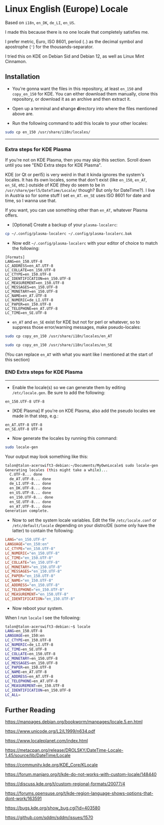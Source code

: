 <!-- # My own locale

English (Europe) `en_150`

Should go in `/usr/share/i18n/locales/.`  
`-rw-r--r-- 1 root root` -->

# Linux English (Europe) Locale

Based on `i18n`, `en_DK`, `de_LI`, `en_US`.

I made this because there is no one locale that completely satisfies me.

I prefer metric, Euro, ISO 8601, period (`.`) as the decimal symbol and
apostrophe (`'`) for the thousands-separator.

I tried this on KDE on Debian Sid and Debian 12, as well as Linux Mint Cinnamon.

## Installation

- You're gonna want the files in this repository, at least `en_150` and
  `copy_en_150` for KDE. You can either download them manually, clone this
  repository, or download it as an archive and then extract it.

- Open up a terminal and **c**hange **d**irectory into where the files
  mentioned above are.

- Run the following command to add this locale to your other locales:

```bash
sudo cp en_150 /usr/share/i18n/locales/
```

---

### Extra steps for KDE Plasma

If you're not on KDE Plasma, then you may skip this section. Scroll down until
you see "END Extra steps for KDE Plasma".

KDE (or Qt or perl5) is very weird in that it kinda ignores the system's
locales. It has its own locales, some that don't exist (like `en_150`, `en_AT`,
`en_SE`, etc.) outside of KDE (they do seem to be in
`/usr/share/perl5/DateTime/Locale/` though? But only for DateTime?). I live in
Austria so for some stuff I set `en_AT`. `en_SE` uses ISO 8601 for date and
time, so I wanna use that.

If you want, you can use something other than `en_AT`, whatever Plasma offers.

- [Optional] Create a backup of your `plasma-localerc`:

```bash
cp ~/.config/plasma-localerc ~/.config/plasma-localerc.bak
```

- Now edit `~/.config/plasma-localerc` with your editor of choice to match the
  following:

```plasma-localerc
[Formats]
LANG=en_150.UTF-8
LC_ADDRESS=en_AT.UTF-8
LC_COLLATE=en_150.UTF-8
LC_CTYPE=en_150.UTF-8
LC_IDENTIFICATION=en_150.UTF-8
LC_MEASUREMENT=en_150.UTF-8
LC_MESSAGES=en_150.UTF-8
LC_MONETARY=en_150.UTF-8
LC_NAME=en_AT.UTF-8
LC_NUMERIC=de_LI.UTF-8
LC_PAPER=en_150.UTF-8
LC_TELEPHONE=en_AT.UTF-8
LC_TIME=en_SE.UTF-8

```

- `en_AT` and `en_SE` exist for KDE but not for perl or whatever, so to suppress
  those error/warning messages, make pseudo-locales:

```bash
sudo cp copy_en_150 /usr/share/i18n/locales/en_AT
```

```bash
sudo cp copy_en_150 /usr/share/i18n/locales/en_SE
```

(You can replace `en_AT` with what you want like I mentioned at the start of this
section)

### END Extra steps for KDE Plasma

---

- Enable the locale(s) so we can generate them by editing `/etc/locale.gen`. Be
  sure to add the following:

```locales.gen
en_150.UTF-8 UTF-8
```

- [KDE Plasma] If you're on KDE Plasma, also add the pseudo locales we made in
  that step, e.g.:

```locales.gen
en_AT.UTF-8 UTF-8
en_SE.UTF-8 UTF-8
```

- Now generate the locales by running this command:

```bash
sudo locale-gen
```

Your output may look something like this:

```bash
talon@talon-acerswift3-debian:~/Documents/MyOwnLocale$ sudo locale-gen
Generating locales (this might take a while)...
  C.UTF-8... done
  de_AT.UTF-8... done
  de_LI.UTF-8... done
  en_DK.UTF-8... done
  en_US.UTF-8... done
  en_150.UTF-8... done
  en_SE.UTF-8... done
  en_AT.UTF-8... done
Generation complete.
```

- Now to set the system locale variables. Edit the file `/etc/locale.conf` or
  `/etc/default/locale` depending on your distro/DE (some only have the latter)
  to contain the following:

```conf
LANG="en_150.UTF-8"
LANGUAGE="en_150:en"
LC_CTYPE="en_150.UTF-8"
LC_NUMERIC="en_150.UTF-8"
LC_TIME="en_150.UTF-8"
LC_COLLATE="en_150.UTF-8"
LC_MONETARY="en_150.UTF-8"
LC_MESSAGES="en_150.UTF-8"
LC_PAPER="en_150.UTF-8"
LC_NAME="en_150.UTF-8"
LC_ADDRESS="en_150.UTF-8"
LC_TELEPHONE="en_150.UTF-8"
LC_MEASUREMENT="en_150.UTF-8"
LC_IDENTIFICATION="en_150.UTF-8"
```

- Now reboot your system.

When I run `locale` I see the following:

```bash
talon@talon-acerswift3-debian:~$ locale
LANG=en_150.UTF-8
LANGUAGE=en_150:en
LC_CTYPE=en_150.UTF-8
LC_NUMERIC=de_LI.UTF-8
LC_TIME=en_SE.UTF-8
LC_COLLATE=en_150.UTF-8
LC_MONETARY=en_150.UTF-8
LC_MESSAGES=en_150.UTF-8
LC_PAPER=en_150.UTF-8
LC_NAME=en_AT.UTF-8
LC_ADDRESS=en_AT.UTF-8
LC_TELEPHONE=en_AT.UTF-8
LC_MEASUREMENT=en_150.UTF-8
LC_IDENTIFICATION=en_150.UTF-8
LC_ALL=
```

## Further Reading

<https://manpages.debian.org/bookworm/manpages/locale.5.en.html>

<https://www.unicode.org/L2/L1999/n634.pdf>

<https://www.localeplanet.com/index.html>

<https://metacpan.org/release/DROLSKY/DateTime-Locale-1.45/source/lib/DateTime/Locale>

<https://community.kde.org/KDE_Core/KLocale>

<https://forum.manjaro.org/t/kde-do-not-works-with-custom-locale/148440>

<https://discuss.kde.org/t/custom-regional-formats/20077/4>

<https://forums.opensuse.org/t/kde-region-language-shows-options-that-dont-work/163591>

<https://bugs.kde.org/show_bug.cgi?id=403580>

<https://github.com/sddm/sddm/issues/1570>
